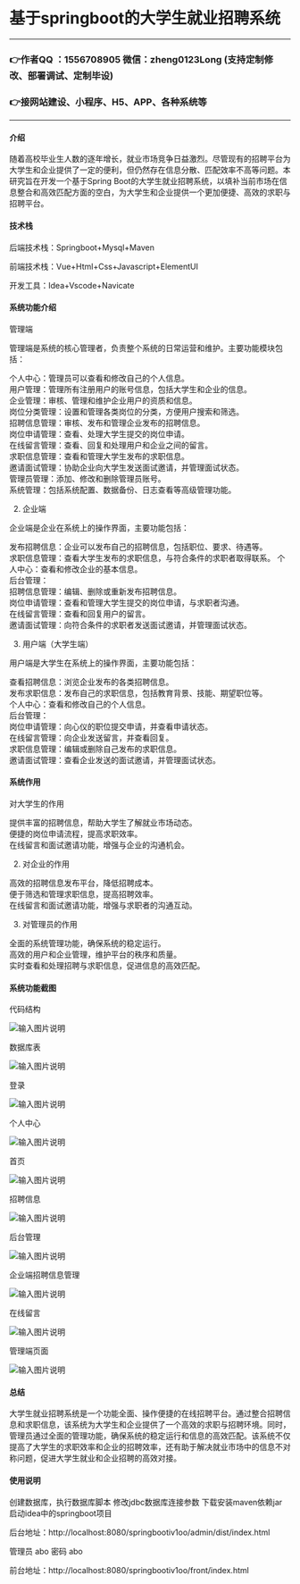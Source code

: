 # 基于springboot的大学生就业招聘系统

---
### 👉作者QQ ：1556708905 微信：zheng0123Long (支持定制修改、部署调试、定制毕设)

### 👉接网站建设、小程序、H5、APP、各种系统等

---

#### 介绍

随着高校毕业生人数的逐年增长，就业市场竞争日益激烈。尽管现有的招聘平台为大学生和企业提供了一定的便利，但仍然存在信息分散、匹配效率不高等问题。本研究旨在开发一个基于Spring Boot的大学生就业招聘系统，以填补当前市场在信息整合和高效匹配方面的空白，为大学生和企业提供一个更加便捷、高效的求职与招聘平台。

#### 技术栈

后端技术栈：Springboot+Mysql+Maven

前端技术栈：Vue+Html+Css+Javascript+ElementUI

开发工具：Idea+Vscode+Navicate

#### 系统功能介绍

 管理端

管理端是系统的核心管理者，负责整个系统的日常运营和维护。主要功能模块包括：

个人中心：管理员可以查看和修改自己的个人信息。  
用户管理：管理所有注册用户的账号信息，包括大学生和企业的信息。  
企业管理：审核、管理和维护企业用户的资质和信息。  
岗位分类管理：设置和管理各类岗位的分类，方便用户搜索和筛选。  
招聘信息管理：审核、发布和管理企业发布的招聘信息。  
岗位申请管理：查看、处理大学生提交的岗位申请。  
在线留言管理：查看、回复和处理用户和企业之间的留言。  
求职信息管理：查看和管理大学生发布的求职信息。  
邀请面试管理：协助企业向大学生发送面试邀请，并管理面试状态。  
管理员管理：添加、修改和删除管理员账号。  
系统管理：包括系统配置、数据备份、日志查看等高级管理功能。  

2. 企业端

企业端是企业在系统上的操作界面，主要功能包括：

发布招聘信息：企业可以发布自己的招聘信息，包括职位、要求、待遇等。    
求职信息管理：查看大学生发布的求职信息，与符合条件的求职者取得联系。
个人中心：查看和修改企业的基本信息。  
后台管理：  
招聘信息管理：编辑、删除或重新发布招聘信息。  
岗位申请管理：查看和管理大学生提交的岗位申请，与求职者沟通。  
在线留言管理：查看和回复用户的留言。  
邀请面试管理：向符合条件的求职者发送面试邀请，并管理面试状态。
  
3. 用户端（大学生端）

用户端是大学生在系统上的操作界面，主要功能包括：

查看招聘信息：浏览企业发布的各类招聘信息。  
发布求职信息：发布自己的求职信息，包括教育背景、技能、期望职位等。  
个人中心：查看和修改自己的个人信息。  
后台管理：  
岗位申请管理：向心仪的职位提交申请，并查看申请状态。  
在线留言管理：向企业发送留言，并查看回复。  
求职信息管理：编辑或删除自己发布的求职信息。  
邀请面试管理：查看企业发送的面试邀请，并管理面试状态。  
#### 系统作用

对大学生的作用

提供丰富的招聘信息，帮助大学生了解就业市场动态。  
便捷的岗位申请流程，提高求职效率。  
在线留言和面试邀请功能，增强与企业的沟通机会。  

2. 对企业的作用 

高效的招聘信息发布平台，降低招聘成本。  
便于筛选和管理求职信息，提高招聘效率。  
在线留言和面试邀请功能，增强与求职者的沟通互动。  

3. 对管理员的作用

全面的系统管理功能，确保系统的稳定运行。  
高效的用户和企业管理，维护平台的秩序和质量。  
实时查看和处理招聘与求职信息，促进信息的高效匹配。  

#### 系统功能截图

代码结构

![输入图片说明](images/8fb846fdae01552a665cc6c56051dff.png)

数据库表

![输入图片说明](images/53e5679eed4ba1bedffa8070f40ce06.png)

登录

![输入图片说明](images/9cef8b351cf891adf6c4c828f4bc89e.png)

个人中心

![输入图片说明](images/069bd72f70f75a2e6d7fc2a9ab9c395.png)

首页

![输入图片说明](images/ff7ee512895e26f3bb38e727b5f2081.png)

招聘信息

![输入图片说明](images/566dda2acbef644661ac57c39a5d4b7.png)

后台管理

![输入图片说明](images/c75bb19558fe8854e71554ebe6fdad0.png)

企业端招聘信息管理

![输入图片说明](images/431e5cdae741c6acabfcaa3232fc1d1.png)

在线留言

![输入图片说明](images/b0159e446447dcd973552b3adfeb2aa.png)

管理端页面

![输入图片说明](images/25e11e1ea3c9444b46334e09f49a59e.png)

#### 总结

大学生就业招聘系统是一个功能全面、操作便捷的在线招聘平台。通过整合招聘信息和求职信息，该系统为大学生和企业提供了一个高效的求职与招聘环境。同时，管理员通过全面的管理功能，确保系统的稳定运行和信息的高效匹配。该系统不仅提高了大学生的求职效率和企业的招聘效率，还有助于解决就业市场中的信息不对称问题，促进大学生就业和企业招聘的高效对接。

#### 使用说明

创建数据库，执行数据库脚本 修改jdbc数据库连接参数 下载安装maven依赖jar 启动idea中的springboot项目

后台地址：http://localhost:8080/springbootiv1oo/admin/dist/index.html

管理员  abo 密码 abo

前台地址：http://localhost:8080/springbootiv1oo/front/index.html


